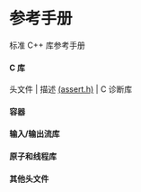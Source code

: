 # 参考手册

标准 C++ 库参考手册

#### C 库

头文件                                   | 描述
[<cassert>(assert.h)](cassert/README.md) | C 诊断库


#### 容器



#### 输入/输出流库




#### 原子和线程库




#### 其他头文件
